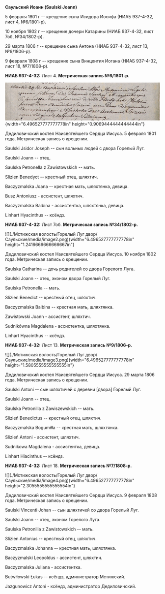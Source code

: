 **Саульский Иоанн (Saulski Joann)**

5 февраля 1801 г -- крещение сына Исидора Иосифа (НИАБ 937-4-32, лист 4,
№6/1801-р).

10 ноября 1802 г -- крещение дочери Катарины (НИАБ 937-4-32, лист 7об,
№34/1802-р).

29 марта 1806 г -- крещение сына Антона (НИАБ 937-4-32, лист 13,
№9/1806-р).

9 февраля 1808 г -- крещение сына Винцентия Иогана (НИАБ 937-4-32, лист
18, №7/1808-р).

**НИАБ 937-4-32:** Лист 4. **Метрическая запись №6/1801-р.**

![](./media/ae123e2cdebdcff89ea6d6883599aa0c936341fe.png){width="6.496527777777778in"
height="0.9069444444444444in"}

Дедиловичский костел Наисвятейшего Сердца Иисуса. 5 февраля 1801 года.
Метрическая запись о крещении.

Saulski Jsidor Joseph -- сын вольных людей с двора Горелый Луг.

Saulski Joann -- отец.

Saulska Petronełła z Zawistowskich -- мать.

Slizien Benedyct -- крестный отец, шляхтич.

Baczyzmalska Joana -- крестная мать, шляхтянка, девица.

Busz Antoniusz - ассистент, шляхтич.

Baczyzmalska Balbina - ассистентка, шляхтянка, девица.

Linhart Hyacinthus -- ксёндз.

**НИАБ 937-4-32:** Лист 7об. **Метрическая запись №34/1802-р.**

![](./Мстижская волость/Горелый Луг двор/Саульские/media/image2.png){width="6.496527777777778in"
height="1.2416666666666667in"}

Дедиловичский костел Наисвятейшего Сердца Иисуса. 10 ноября 1802 года.
Метрическая запись о крещении.

Saulska Catharina -- дочь родителей со двора Горелого Луга.

Saulski Joann -- отец, эконом двора Горелый Луг.

Saulska Petronella -- мать.

Slizien Benedict -- крестный отец, шляхтич.

Baczyzmalska Balbina -- крестная мать, шляхтянка.

Zawistowski Joann - ассистент, шляхтич.

Sudnikówna Magdalena - ассистентка, шляхтянка.

Linhart Hyacinthus -- ксёндз.

**НИАБ 937-4-32:** Лист 13. **Метрическая запись №9/1806-р.**

![](./Мстижская волость/Горелый Луг двор/Саульские/media/image3.png){width="6.496527777777778in"
height="1.5805555555555555in"}

Дедиловичский костел Наисвятейшего Сердца Иисуса. 29 марта 1806 года.
Метрическая запись о крещении.

Saulski Antoni -- сын шляхтичей с деревни \[двора\] Горелый Луг.

Saulski Joann -- отец.

Saulska Petronilla z Zawiszewskich -- мать.

Slizień Benedictus -- крестный отец, шляхтич.

Baczyzmalska Bogumiłła -- крестная мать, шляхтянка.

Slizień Antoni - ассистент, шляхтич.

Sudnikowa Magdalena - ассистентка, девица.

Linhart Hiacinthus -- ксёндз.

**НИАБ 937-4-32:** Лист 18. **Метрическая запись №7/1808-р.**

![](./Мстижская волость/Горелый Луг двор/Саульские/media/image4.png){width="6.496527777777778in"
height="2.3055555555555554in"}

Дедиловичский костел Наисвятейшего Сердца Иисуса. 9 февраля 1808 года.
Метрическая запись о крещении.

Saulski Vincenti Johan -- сын шляхтичей со двора Горелый Луг.

Saulski Joann -- отец, эконом Горелого Луга.

Saulska Petronilla z Zawistowskich -- мать.

Slizien Antonius -- крестный отец, шляхтич.

Baczyzmalska Johanna -- крестная мать, шляхтянка.

Baczyzmalski Leopoldus - ассистент, шляхтич.

Baczyzmalska Juliana - ассистентка.

Butwiłowski Łukas -- ксёндз, администратор Мстижский.

Jazgunowicz Antoni - ксёндз, администратор Дедиловичский.
